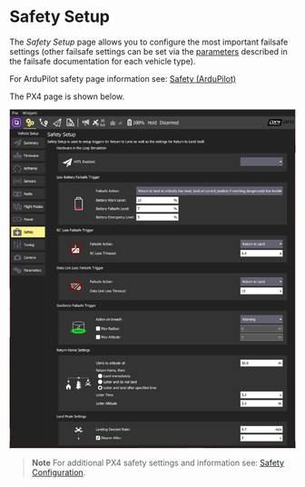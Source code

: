 # Safety Setup

The *Safety Setup* page allows you to configure the most important failsafe settings (other failsafe settings can be set via the [parameters](../SetupView/Parameters.md) described in the failsafe documentation for each vehicle type).

For ArduPilot safety page information see: [Safety (ArduPilot)](../SetupView/safety_ardupilot.md)

The PX4 page is shown below.

![Safety Setup - PX4](../../../assets/setup/PX4Safety.jpg)

> **Note** For additional PX4 safety settings and information see: [Safety Configuration](https://docs.px4.io/en/config/safety.html).